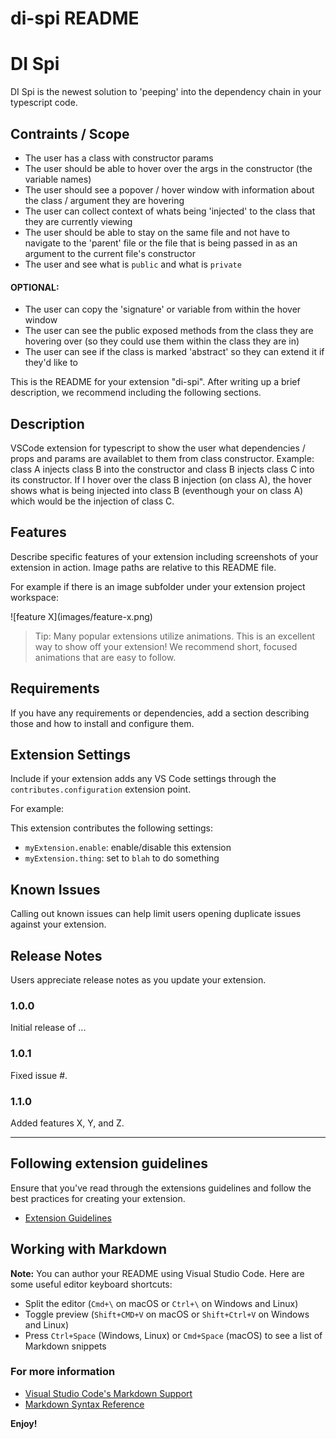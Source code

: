 # di-spi README

# DI Spi
DI Spi is the newest solution to 'peeping' into the dependency chain in your typescript code.

## Contraints / Scope
- The user has a class with constructor params
- The user should be able to hover over the args in the constructor (the variable names)
- The user should see a popover / hover window with information about the class / argument they are hovering
- The user can collect context of whats being 'injected' to the class that they are currently viewing
- The user should be able to stay on the same file and not have to navigate to the 'parent' file or the file that is being passed in as an argument to the current file's constructor
- The user and see what is ```public``` and what is ```private```

#### OPTIONAL:

- The user can copy the 'signature' or variable from within the hover window
- The user can see the public exposed methods from the class they are hovering over (so they could use them within the class they are in)
- The user can see if the class is marked 'abstract' so they can extend it if they'd like to

This is the README for your extension "di-spi". After writing up a brief description, we recommend including the following sections.

## Description
VSCode extension for typescript to show the user what dependencies / props and params are availablet to them from class constructor.
Example: class A injects class B into the constructor and class B injects class C into its constructor. If I hover over the class B injection (on class A), the hover shows what is being injected into class B (eventhough your on class A) which would be the injection of class C.

## Features

Describe specific features of your extension including screenshots of your extension in action. Image paths are relative to this README file.

For example if there is an image subfolder under your extension project workspace:

\!\[feature X\]\(images/feature-x.png\)

> Tip: Many popular extensions utilize animations. This is an excellent way to show off your extension! We recommend short, focused animations that are easy to follow.

## Requirements

If you have any requirements or dependencies, add a section describing those and how to install and configure them.

## Extension Settings

Include if your extension adds any VS Code settings through the `contributes.configuration` extension point.

For example:

This extension contributes the following settings:

* `myExtension.enable`: enable/disable this extension
* `myExtension.thing`: set to `blah` to do something

## Known Issues

Calling out known issues can help limit users opening duplicate issues against your extension.

## Release Notes

Users appreciate release notes as you update your extension.

### 1.0.0

Initial release of ...

### 1.0.1

Fixed issue #.

### 1.1.0

Added features X, Y, and Z.

-----------------------------------------------------------------------------------------------------------
## Following extension guidelines

Ensure that you've read through the extensions guidelines and follow the best practices for creating your extension.

* [Extension Guidelines](https://code.visualstudio.com/api/references/extension-guidelines)

## Working with Markdown

**Note:** You can author your README using Visual Studio Code.  Here are some useful editor keyboard shortcuts:

* Split the editor (`Cmd+\` on macOS or `Ctrl+\` on Windows and Linux)
* Toggle preview (`Shift+CMD+V` on macOS or `Shift+Ctrl+V` on Windows and Linux)
* Press `Ctrl+Space` (Windows, Linux) or `Cmd+Space` (macOS) to see a list of Markdown snippets

### For more information

* [Visual Studio Code's Markdown Support](http://code.visualstudio.com/docs/languages/markdown)
* [Markdown Syntax Reference](https://help.github.com/articles/markdown-basics/)

**Enjoy!**
